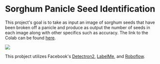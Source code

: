 # Sorghum Panicle Seed Identification
This project's goal is to take as input an image of sorghum seeds that have been broken off a panicle and produce as output the number of seeds in each image along with other specifics such as accuracy. The link to the Colab can be found [here](https://colab.research.google.com/drive/1CI33JKQK8GmleUPp6HcZdacfYERP8BM2?usp=sharing).

<img src="https://github.com/seahobb/CIS598Project/blob/main/seed_adv.PNG">
<!--<img src=".github.com/seed_adv.PNG">-->

This probject utilizes Facebook's [Detectron2](https://github.com/facebookresearch/detectron2), [LabelMe](https://github.com/wkentaro/labelme#--image-polygonal-annotation-with-python), and [Roboflow](https://roboflow.com/).
